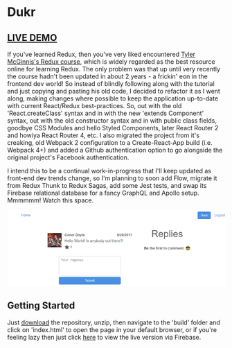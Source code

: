 # Dukr
## [LIVE DEMO](https://dukr.conordoyle.io)

If you've learned Redux, then you've very liked encountered [Tyler McGinnis's Redux course](https://tylermcginnis.com/courses/redux), which is widely regarded as the best resource online for learning Redux. The only problem was that up until very recently the course hadn't been updated in about 2 years - a frickin' eon in the frontend dev world! So instead of blindly following along with the tutorial and just copying and pasting his old code, I decided to refactor it as I went along, making changes where possible to keep the application up-to-date with current React/Redux best-practices. So, out with the old 'React.createClass' syntax and in with the new 'extends Component' syntax, out with the old constructor syntax and in with public class fields, goodbye CSS Modules and hello Styled Components, later React Router 2 and howiya React Router 4, etc. I also migrated the project from it's creaking, old Webpack 2 configuration to a Create-React-App build (i.e. Webpack 4+) and added a Github authentication option to go alongside the original project's Facebook authentication.

I intend this to be a continual work-in-progress that I'll keep updated as front-end dev trends change, so I'm planning to soon add Flow, migrate it from Redux Thunk to Redux Sagas, add some Jest tests, and swap its Firebase relational database for a fancy GraphQL and Apollo setup. Mmmmmm! Watch this space.

![Screenshot of Dukr application.](./dukr.png "Dukr.")
## Getting Started

Just [download](https://github.com/chocobuckle/redux-dukr/archive/master.zip) the repository, unzip, then navigate to the 'build' folder and click on 'index.html' to open the page in your default browser, or if you're feeling lazy then just click [here](https://dukr.conordoyle.io) to view the live version via Firebase.
